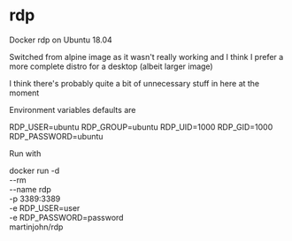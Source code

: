 # rdp
Docker rdp on Ubuntu 18.04

Switched from alpine image as it wasn't really working and I think I prefer a more complete distro for a desktop (albeit larger image)

I think there's probably quite a bit of unnecessary stuff in here at the moment

Environment variables defaults are

RDP_USER=ubuntu
RDP_GROUP=ubuntu
RDP_UID=1000
RDP_GID=1000
RDP_PASSWORD=ubuntu

Run with

docker run -d \
           --rm \
           --name rdp \
           -p 3389:3389 \
           -e RDP_USER=user \
           -e RDP_PASSWORD=password \
           martinjohn/rdp

